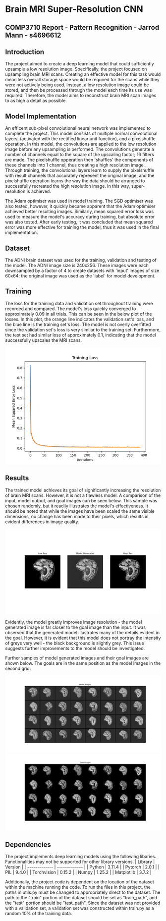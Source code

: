 # Brain MRI Super-Resolution CNN
## COMP3710 Report - Pattern Recognition - Jarrod Mann - s4696612

## Introduction
The project aimed to create a deep learning model that could sufficiently upsample a low
resolution image. Specifically, the project focused on upsampling brain MRI scans. Creating an
effective model for this task would mean less overall storage space would be required for the
scans while they were not actively being used. Instead, a low resolution image could be stored,
and then be processed through the model each time its use was required. Therefore, the model
aims to reconstruct brain MRI scan images to as high a detail as possible.

## Model Implementation
An efficent sub-pixel convolutional neural network was implemented to complete the project.
This model consists of multiple normal convolutional layers, (activated with the rectified
linear unit function), and a pixelshuffle operation. In this model, the convolutions are
applied to the low resolution image before any upsampling is performed. The convolutions
generate a number of channels equal to the square of the upscaling factor; 16 filters are
made. The pixelshuffle opperation then 'shuffles' the components of these channels into 1
channel, thus creating a high resolution image. Through training, the convolutional layers
learn to supply the pixelshuffle with result channels that accurately represent the original 
image, and the pixelshuffle operation learns the way the data should be arranged to
successfully recreated the high resolution image. In this way, super-resolution is achieved.

The Adam optimiser was used in model training. The SGD optimiser was also tested, however,
it quickly became apparent that the Adam optimiser achieved better resulting images. Similarly,
mean squared error loss was used to measure the model's accuracy during training, but absolute
error was also tested. After early testing, it was concluded that mean squared error was more
effective for training the model, thus it was used in the final implementation.

## Dataset
The ADNI brain dataset was used for the training, validation and testing of the model. The
ADNI image size is 240x256. These images were each downsampled by a factor of 4 to create
datasets with 'input' images of size 60x64; the original image was used as the 'label' for
model development.

## Training
The loss for the training data and validation set throughout training were recorded and compared.
The model's loss quickly converged to approximately 0.09 in all trials. This can be seen in the
below plot of the losses. In this plot, the orange line indicates the validation set's loss, and
the blue line is the training set's loss. The model is not overly overfitted since the validation
set's loss is very similar to the training set. Furthermore, the test set had similar loss of 
approximately 0.1, indicating that the model successfully upscales the MRI scans.

![Plot of training/validation losses](/recognition/super_resolution_network_s4696612/training_loss.png)

## Results
The trained model achieves its goal of significantly increasing the resolution of brain MRI scans.
However, it is not a flawless model. A comparison of the input, model output, and goal images can be
seen below. This sample was chosen randomly, but it readily illustrates the model's effectiveness.
It should be noted that while the images have been scaled the same visible dimensions, no change has
been made to their pixels, which results in evident differences in image quality.

![Comparison of input, output and goak](/recognition/super_resolution_network_s4696612/Comparison.png)

Evidently, the model greatly improves image resolution - the model generated image is far closer to
the goal image than the input. It was observed that the generated model illustrates many of the details
evident in the goal. However, it is evident that this model does not portray the intensity of greys
very well - the black background is slightly grey. This issue suggests further improvements to the
model should be investigated.

Further samples of model generated images and their goal images are shown below. The goals are in
the same position as the model images in the second grid.

![Sample model output](/recognition/super_resolution_network_s4696612/model_sample.png)
![Sample model goal](/recognition/super_resolution_network_s4696612/goal_images.png)


## Dependencies
The project implements deep learning models using the following libaries. Functionalities
may not be supported for other library versions.
| Library  | Version |
| ------------- | ------------- |
| Python | 3.11.4 |
| Pytorch | 2.0.1 |
| PIL | 9.4.0 |
| Torchvision | 0.15.2 |
| Numpy | 1.25.2 |
| Matplotlib | 3.7.2 |

Additionally, the project code is dependent on the location of the dataset within the machine
running the code. To run the files in this project, the paths in utils.py must be changed to 
appropriately direct to the dataset. The path to the "train" portion of the dataset should be
set as "train_path", and the "test" portion should be "test_path". Since the dataset was not
provided with a validation set, a validation set was constructed within train.py as a random
10% of the training data.